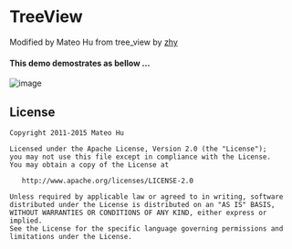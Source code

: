 # TreeView
 Modified by Mateo Hu from tree_view by [zhy]( http://blog.csdn.net/lmj623565791/article/details/40212367)   
#### This demo demostrates as bellow ...
![image](https://github.com/wildcreek/TreeView/blob/master/demo.gif )   

## License

    Copyright 2011-2015 Mateo Hu

    Licensed under the Apache License, Version 2.0 (the "License");
    you may not use this file except in compliance with the License.
    You may obtain a copy of the License at

       http://www.apache.org/licenses/LICENSE-2.0

    Unless required by applicable law or agreed to in writing, software
    distributed under the License is distributed on an "AS IS" BASIS,
    WITHOUT WARRANTIES OR CONDITIONS OF ANY KIND, either express or implied.
    See the License for the specific language governing permissions and
    limitations under the License.
